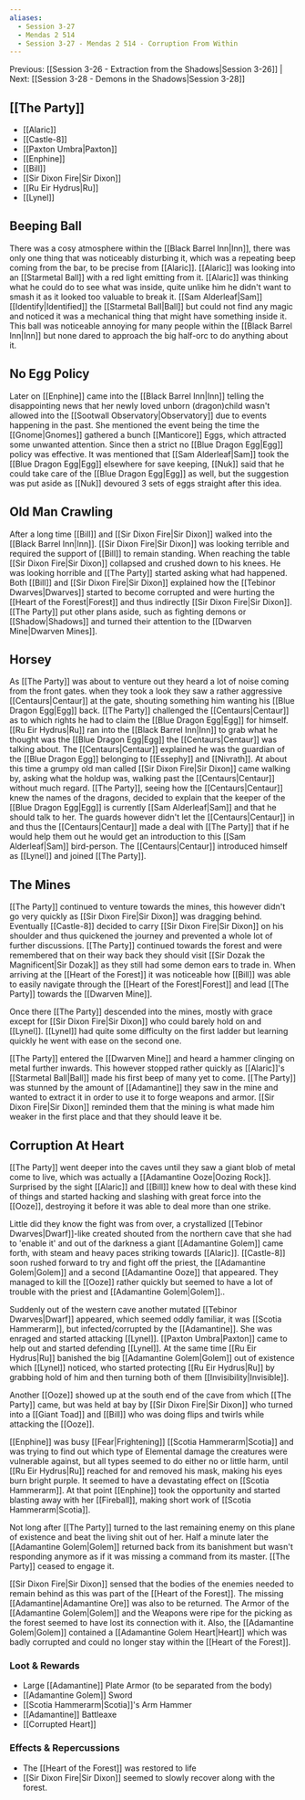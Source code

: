 ```yaml
---
aliases:
  - Session 3-27
  - Mendas 2 514
  - Session 3-27 - Mendas 2 514 - Corruption From Within
---
```

Previous: [[Session 3-26 - Extraction from the Shadows|Session 3-26]] | Next: [[Session 3-28 - Demons in the Shadows|Session 3-28]]
## [[The Party]]
- [[Alaric]]
- [[Castle-8]]
- [[Paxton Umbra|Paxton]]
- [[Enphine]]
- [[Bill]]
- [[Sir Dixon Fire|Sir Dixon]]
- [[Ru Eir Hydrus|Ru]]
- [[Lynel]]
## Beeping Ball
There was a cosy atmosphere within the [[Black Barrel Inn|Inn]], there was only one thing that was noticeably disturbing it, which was a repeating beep coming from the bar, to be precise from [[Alaric]]. [[Alaric]] was looking into an [[Starmetal Ball]] with a red light emitting from it. [[Alaric]] was thinking what he could do to see what was inside, quite unlike him he didn't want to smash it as it looked too valuable to break it. [[Sam Alderleaf|Sam]] [[Identify|Identified]] the [[Starmetal Ball|Ball]] but could not find any magic and noticed it was a mechanical thing that might have something inside it.
This ball was noticeable annoying for many people within the [[Black Barrel Inn|Inn]] but none dared to approach the big half-orc to do anything about it.
## No Egg Policy
Later on [[Enphine]] came into the [[Black Barrel Inn|Inn]] telling the disappointing news that her newly loved unborn (dragon)child wasn't allowed into the [[Sootwall Observatory|Observatory]] due to events happening in the past. She mentioned the event being the time the [[Gnome|Gnomes]] gathered a bunch [[Manticore]] Eggs, which attracted some unwanted attention. Since then a strict no [[Blue Dragon Egg|Egg]] policy was effective.
It was mentioned that [[Sam Alderleaf|Sam]] took the [[Blue Dragon Egg|Egg]] elsewhere for save keeping, [[Nuk]] said that he could take care of the [[Blue Dragon Egg|Egg]] as well, but the suggestion was put aside as [[Nuk]] devoured 3 sets of eggs straight after this idea.
## Old Man Crawling
After a long time [[Bill]] and [[Sir Dixon Fire|Sir Dixon]] walked into the [[Black Barrel Inn|Inn]]. [[Sir Dixon Fire|Sir Dixon]] was looking terrible and required the support of [[Bill]] to remain standing. When reaching the table [[Sir Dixon Fire|Sir Dixon]] collapsed and crushed down to his knees. He was looking horrible and [[The Party]] started asking what had happened. Both [[Bill]] and [[Sir Dixon Fire|Sir Dixon]] explained how the [[Tebinor Dwarves|Dwarves]] started to become corrupted and were hurting the [[Heart of the Forest|Forest]] and thus indirectly [[Sir Dixon Fire|Sir Dixon]]. [[The Party]] put other plans aside, such as fighting demons or [[Shadow|Shadows]] and turned their attention to the [[Dwarven Mine|Dwarven Mines]].
## Horsey
As [[The Party]] was about to venture out they heard a lot of noise coming from the front gates. when they took a look they saw a rather aggressive [[Centaurs|Centaur]] at the gate, shouting something him wanting his [[Blue Dragon Egg|Egg]] back. [[The Party]] challenged the [[Centaurs|Centaur]] as to which rights he had to claim the [[Blue Dragon Egg|Egg]] for himself. [[Ru Eir Hydrus|Ru]] ran into the [[Black Barrel Inn|Inn]] to grab what he thought was the [[Blue Dragon Egg|Egg]] the [[Centaurs|Centaur]] was talking about. The [[Centaurs|Centaur]] explained he was the guardian of the [[Blue Dragon Egg]] belonging to [[Essephy]] and [[Nivrath]]. At about this time a grumpy old man called [[Sir Dixon Fire|Sir Dixon]] came walking by, asking what the holdup was, walking past the [[Centaurs|Centaur]] without much regard. [[The Party]], seeing how the [[Centaurs|Centaur]] knew the names of the dragons, decided to explain that the keeper of the [[Blue Dragon Egg|Egg]] is currently [[Sam Alderleaf|Sam]] and that he should talk to her. The guards however didn't let the [[Centaurs|Centaur]] in and thus the [[Centaurs|Centaur]] made a deal with [[The Party]] that if he would help them out he would get an introduction to this [[Sam Alderleaf|Sam]] bird-person. The [[Centaurs|Centaur]] introduced himself as [[Lynel]] and joined [[The Party]].
## The Mines
[[The Party]] continued to venture towards the mines, this however didn't go very quickly as [[Sir Dixon Fire|Sir Dixon]] was dragging behind. Eventually [[Castle-8]] decided to carry [[Sir Dixon Fire|Sir Dixon]] on his shoulder and thus quickened the journey and prevented a whole lot of further discussions. [[The Party]] continued towards the forest and were remembered that on their way back they should visit [[Sir Dozak the Magnificent|Sir Dozak]] as they still had some demon ears to trade in. When arriving at the [[Heart of the Forest]] it was noticeable how [[Bill]] was able to easily navigate through the [[Heart of the Forest|Forest]] and lead [[The Party]] towards the [[Dwarven Mine]].

Once there [[The Party]] descended into the mines, mostly with grace except for [[Sir Dixon Fire|Sir Dixon]] who could barely hold on and [[Lynel]]. [[Lynel]] had quite some difficulty on the first ladder but learning quickly he went with ease on the second one.

[[The Party]] entered the [[Dwarven Mine]] and heard a hammer clinging on metal further inwards. This however stopped rather quickly as [[Alaric]]'s [[Starmetal Ball|Ball]] made his first beep of many yet to come.
[[The Party]] was stunned by the amount of [[Adamantine]] they saw in the mine and wanted to extract it in order to use it to forge weapons and armor. [[Sir Dixon Fire|Sir Dixon]] reminded them that the mining is what made him weaker in the first place and that they should leave it be.
## Corruption At Heart
[[The Party]] went deeper into the caves until they saw a giant blob of metal come to live, which was actually a [[Adamantine Ooze|Oozing Rock]]. Surprised by the sight [[Alaric]] and [[Bill]] knew how to deal with these kind of things and started hacking and slashing with great force into the [[Ooze]], destroying it before it was able to deal more than one strike.

Little did they know the fight was from over, a crystallized [[Tebinor Dwarves|Dwarf]]-like created shouted from the northern cave that she had to 'enable it' and out of the darkness a giant [[Adamantine Golem]] came forth, with steam and heavy paces striking towards [[Alaric]]. [[Castle-8]] soon rushed forward to try and fight off the priest, the [[Adamantine Golem|Golem]] and a second [[Adamantine Ooze]] that appeared. They managed to kill the [[Ooze]] rather quickly but seemed to have a lot of trouble with the priest and [[Adamantine Golem|Golem]]..

Suddenly out of the western cave another mutated [[Tebinor Dwarves|Dwarf]] appeared, which seemed oddly familiar, it was [[Scotia Hammerarm]], but infected/corrupted by the [[Adamantine]]. She was enraged and started attacking [[Lynel]]. [[Paxton Umbra|Paxton]] came to help out and started defending [[Lynel]]. At the same time [[Ru Eir Hydrus|Ru]] banished the big [[Adamantine Golem|Golem]] out of existence which [[Lynel]] noticed, who started protecting [[Ru Eir Hydrus|Ru]] by grabbing hold of him and then turning both of them [[Invisibility|Invisible]].

Another [[Ooze]] showed up at the south end of the cave from which [[The Party]] came, but was held at bay by [[Sir Dixon Fire|Sir Dixon]] who turned into a [[Giant Toad]] and [[Bill]] who was doing flips and twirls while attacking the [[Ooze]].

[[Enphine]] was busy [[Fear|Frightening]] [[Scotia Hammerarm|Scotia]] and was trying to find out which type of Elemental damage the creatures were vulnerable against, but all types seemed to do either no or little harm, until [[Ru Eir Hydrus|Ru]] reached for and removed his mask, making his eyes burn bright purple. It seemed to have a devastating effect on [[Scotia Hammerarm]]. At that point [[Enphine]] took the opportunity and started blasting away with her [[Fireball]], making short work of [[Scotia Hammerarm|Scotia]].

Not long after [[The Party]] turned to the last remaining enemy on this plane of existence and beat the living shit out of her. Half a minute later the [[Adamantine Golem|Golem]] returned back from its banishment but wasn't responding anymore as if it was missing a command from its master. [[The Party]] ceased to engage it.

[[Sir Dixon Fire|Sir Dixon]] sensed that the bodies of the enemies needed to remain behind as this was part of the [[Heart of the Forest]]. The missing [[Adamantine|Adamantine Ore]] was also to be returned. The Armor of the [[Adamantine Golem|Golem]] and the Weapons were ripe for the picking as the forest seemed to have lost its connection with it. Also, the [[Adamantine Golem|Golem]] contained a [[Adamantine Golem Heart|Heart]] which was badly corrupted and could no longer stay within the [[Heart of the Forest]].
### Loot & Rewards
- Large [[Adamantine]] Plate Armor (to be separated from the body)
- [[Adamantine Golem]] Sword
- [[Scotia Hammerarm|Scotia]]'s Arm Hammer
- [[Adamantine]] Battleaxe
- [[Corrupted Heart]]
### Effects & Repercussions
- The [[Heart of the Forest]] was restored to life
- [[Sir Dixon Fire|Sir Dixon]] seemed to slowly recover along with the forest.